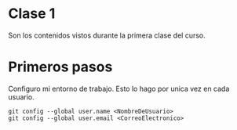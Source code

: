 # Clase 1

Son los contenidos vistos durante la primera clase del curso.


# Primeros pasos 

Configuro mi entorno de trabajo. Esto lo hago por unica vez en cada usuario.

    git config --global user.name <NombreDeUsuario>
    git config --global user.email <CorreoElectronico>

